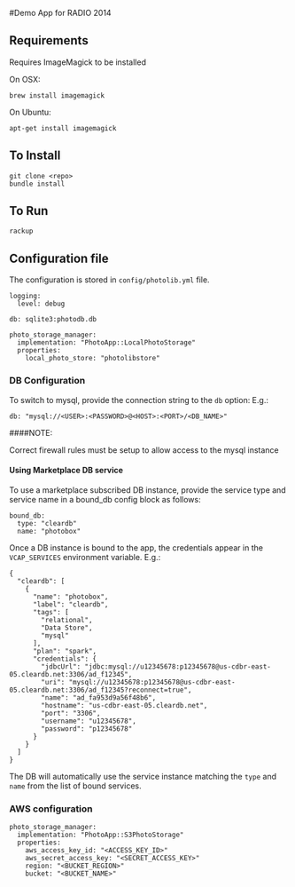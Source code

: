 #Demo App for RADIO 2014

## Requirements

Requires ImageMagick to be installed

On OSX:

    brew install imagemagick

On Ubuntu:

    apt-get install imagemagick

## To Install

    git clone <repo>
    bundle install

## To Run

    rackup

## Configuration file

The configuration is stored in <code>config/photolib.yml</code> file.

	logging:
      level: debug

    db: sqlite3:photodb.db

    photo_storage_manager:
      implementation: "PhotoApp::LocalPhotoStorage"
      properties:
        local_photo_store: "photolibstore"

### DB Configuration

To switch to mysql, provide the connection string to the <code>db</code> option:
E.g.:

    db: "mysql://<USER>:<PASSWORD>@<HOST>:<PORT>/<DB_NAME>"

####NOTE:

Correct firewall rules must be setup to allow access to the mysql instance

#### Using Marketplace DB service

To use a marketplace subscribed DB instance, provide the service type and service name in a bound_db config block
as follows:

    bound_db:
      type: "cleardb"
      name: "photobox"

Once a DB instance is bound to the app, the credentials appear in the <code>VCAP_SERVICES</code> environment variable.
E.g.:

    {
      "cleardb": [
        {
          "name": "photobox",
          "label": "cleardb",
          "tags": [
            "relational",
            "Data Store",
            "mysql"
          ],
          "plan": "spark",
          "credentials": {
            "jdbcUrl": "jdbc:mysql://u12345678:p12345678@us-cdbr-east-05.cleardb.net:3306/ad_f12345",
            "uri": "mysql://u12345678:p12345678@us-cdbr-east-05.cleardb.net:3306/ad_f12345?reconnect=true",
            "name": "ad_fa953d9a56f48b6",
            "hostname": "us-cdbr-east-05.cleardb.net",
            "port": "3306",
            "username": "u12345678",
            "password": "p12345678"
          }
        }
      ]
    }


The DB will automatically use the service instance matching the <code>type</code> and <code>name</code> from the list
of bound services.


### AWS configuration

    photo_storage_manager:
      implementation: "PhotoApp::S3PhotoStorage"
      properties:
        aws_access_key_id: "<ACCESS_KEY_ID>"
        aws_secret_access_key: "<SECRET_ACCESS_KEY>"
        region: "<BUCKET_REGION>"
        bucket: "<BUCKET_NAME>"

